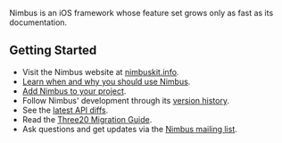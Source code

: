Nimbus is an iOS framework whose feature set grows only as fast as its documentation.

<h2>Getting Started</h2>

- Visit the Nimbus website at <a href="http://nimbuskit.info">nimbuskit.info</a>.
- <a href="http://wiki.nimbuskit.info/Nimbus-Overview">Learn when and why you should use Nimbus</a>.
- <a href="http://wiki.nimbuskit.info/Add-Nimbus-to-your-project">Add Nimbus to your project</a>.
- Follow Nimbus' development through its <a href="http://docs.nimbuskit.info/group___version-_history.html">version history</a>.
- See the <a href="http://docs.nimbuskit.info/group___version-9-2.html">latest API diffs</a>.
- Read the <a href="http://docs.nimbuskit.info/group___three20-_migration-_guide.html">Three20 Migration Guide</a>.
- Ask questions and get updates via the <a href="http://groups.google.com/group/nimbusios">Nimbus mailing list</a>.
